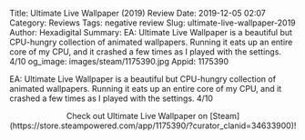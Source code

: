 Title: Ultimate Live Wallpaper (2019) Review
Date: 2019-12-05 02:07
Category: Reviews
Tags: negative review
Slug: ultimate-live-wallpaper-2019
Author: Hexadigital
Summary: EA: Ultimate Live Wallpaper is a beautiful but CPU-hungry collection of animated wallpapers. Running it eats up an entire core of my CPU, and it crashed a few times as I played with the settings. 4/10
og_image: images/steam/1175390.jpg
Appid: 1175390

EA: Ultimate Live Wallpaper is a beautiful but CPU-hungry collection of animated wallpapers. Running it eats up an entire core of my CPU, and it crashed a few times as I played with the settings. 4/10

<center>Check out Ultimate Live Wallpaper on [Steam](https://store.steampowered.com/app/1175390/?curator_clanid=34633900)!</center>
